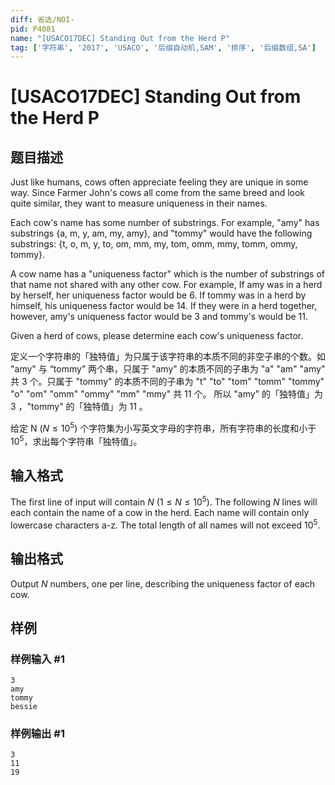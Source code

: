 ```yaml
---
diff: 省选/NOI-
pid: P4081
name: "[USACO17DEC] Standing Out from the Herd P"
tag: ['字符串', '2017', 'USACO', '后缀自动机,SAM', '排序', '后缀数组,SA']
---
```

# [USACO17DEC] Standing Out from the Herd P
## 题目描述

Just like humans, cows often appreciate feeling they are unique in some way. Since Farmer John's cows all come from the same breed and look quite similar, they want to measure uniqueness in their names.

Each cow's name has some number of substrings. For example, "amy" has substrings {a, m, y, am, my, amy}, and "tommy" would have the following substrings: {t, o, m, y, to, om, mm, my, tom, omm, mmy, tomm, ommy, tommy}.


A cow name has a "uniqueness factor" which is the number of substrings of that name not shared with any other cow. For example, If amy was in a herd by herself, her uniqueness factor would be 6. If tommy was in a herd by himself, his uniqueness factor would be 14. If they were in a herd together, however, amy's uniqueness factor would be 3 and tommy's would be 11.


Given a herd of cows, please determine each cow's uniqueness factor.


定义一个字符串的「独特值」为只属于该字符串的本质不同的非空子串的个数。如 "amy" 与 “tommy” 两个串，只属于 "amy" 的本质不同的子串为 "a" "am" "amy" 共 3 个。只属于 "tommy" 的本质不同的子串为 "t" "to" "tom" "tomm" "tommy" "o" "om" "omm" "ommy" "mm" "mmy" 共 11 个。 所以 "amy" 的「独特值」为 3 ，"tommy" 的「独特值」为 11 。

给定 N ($N \leq 10^5$) 个字符集为小写英文字母的字符串，所有字符串的长度和小于 $10^5$，求出每个字符串「独特值」。

## 输入格式

The first line of input will contain $N$ ($1 \le N \le 10^5$). The following $N$ lines will each contain the name of a cow in the herd. Each name will contain only lowercase characters a-z. The total length of all names will not exceed $10^5$.

## 输出格式

Output $N$ numbers, one per line, describing the uniqueness factor of each cow.

## 样例

### 样例输入 #1
```
3
amy
tommy
bessie
```
### 样例输出 #1
```
3
11
19
```
